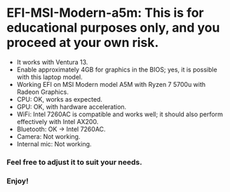 # EFI-MSI-Modern-a5m: This is for educational purposes only, and you proceed at your own risk.
<ul>
    <li>It works with Ventura 13.</li>
    <li>Enable approximately 4GB for graphics in the BIOS; yes, it is possible with this laptop model.</li>
    <li>Working EFI on MSI Modern model A5M with Ryzen 7 5700u with Radeon Graphics.</li>
    <li>CPU: OK, works as expected.</li>
    <li>GPU: OK, with hardware acceleration.</li>
    <li>WiFi: Intel 7260AC is compatible and works well; it should also perform effectively with Intel AX200.</li>
    <li>Bluetooth: OK -> Intel 7260AC.</li>
    <li>Camera: Not working.</li>
    <li>Internal mic: Not working.</li>
</ul>
<h3>Feel free to adjust it to suit your needs.</h3>
<h3>Enjoy! </h3>

